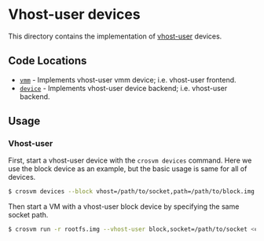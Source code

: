 # Vhost-user devices

This directory contains the implementation of [vhost-user] devices.

## Code Locations

- [`vmm`](./vmm/) - Implements vhost-user vmm device; i.e. vhost-user frontend.
- [`device`](./device/) - Implements vhost-user device backend; i.e. vhost-user backend.

## Usage

### Vhost-user

First, start a vhost-user device with the `crosvm devices` command. Here we use the block device as
an example, but the basic usage is same for all of devices.

```bash
$ crosvm devices --block vhost=/path/to/socket,path=/path/to/block.img
```

Then start a VM with a vhost-user block device by specifying the same socket path.

```bash
$ crosvm run -r rootfs.img --vhost-user block,socket=/path/to/socket <crosvm arguments>
```

[vhost-user]: https://qemu.readthedocs.io/en/latest/interop/vhost-user.html
